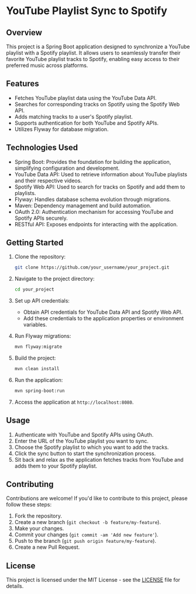 # YouTube Playlist Sync to Spotify

## Overview

This project is a Spring Boot application designed to synchronize a YouTube playlist with a Spotify playlist. It allows users to seamlessly transfer their favorite YouTube playlist tracks to Spotify, enabling easy access to their preferred music across platforms.

## Features

- Fetches YouTube playlist data using the YouTube Data API.
- Searches for corresponding tracks on Spotify using the Spotify Web API.
- Adds matching tracks to a user's Spotify playlist.
- Supports authentication for both YouTube and Spotify APIs.
- Utilizes Flyway for database migration.

## Technologies Used

- Spring Boot: Provides the foundation for building the application, simplifying configuration and development.
- YouTube Data API: Used to retrieve information about YouTube playlists and their respective videos.
- Spotify Web API: Used to search for tracks on Spotify and add them to playlists.
- Flyway: Handles database schema evolution through migrations.
- Maven: Dependency management and build automation.
- OAuth 2.0: Authentication mechanism for accessing YouTube and Spotify APIs securely.
- RESTful API: Exposes endpoints for interacting with the application.

## Getting Started

1. Clone the repository:

    ```bash
    git clone https://github.com/your_username/your_project.git
    ```

2. Navigate to the project directory:

    ```bash
    cd your_project
    ```

3. Set up API credentials:

   - Obtain API credentials for YouTube Data API and Spotify Web API.
   - Add these credentials to the application properties or environment variables.

4. Run Flyway migrations:

    ```bash
    mvn flyway:migrate
    ```

5. Build the project:

    ```bash
    mvn clean install
    ```

6. Run the application:

    ```bash
    mvn spring-boot:run
    ```

7. Access the application at `http://localhost:8080`.

## Usage

1. Authenticate with YouTube and Spotify APIs using OAuth.
2. Enter the URL of the YouTube playlist you want to sync.
3. Choose the Spotify playlist to which you want to add the tracks.
4. Click the sync button to start the synchronization process.
5. Sit back and relax as the application fetches tracks from YouTube and adds them to your Spotify playlist.

## Contributing

Contributions are welcome! If you'd like to contribute to this project, please follow these steps:

1. Fork the repository.
2. Create a new branch (`git checkout -b feature/my-feature`).
3. Make your changes.
4. Commit your changes (`git commit -am 'Add new feature'`).
5. Push to the branch (`git push origin feature/my-feature`).
6. Create a new Pull Request.

## License

This project is licensed under the MIT License - see the [LICENSE](LICENSE) file for details.
